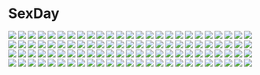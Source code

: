 # SexDay
![](https://konachan.com/jpeg/55484a25d6f754dccfe78b9a558eb791/Konachan.com%20-%20279301%20bandaid%20camera%20candy%20close%20flask_%28pandora%29%20glasses%20green_eyes%20hat%20headphones%20lollipop%20purple_hair%20tattoo%20vocaloid%20voiceroid%20wristwear%20yuzuki_yukari.jpg)
![](https://konachan.com/jpeg/02f4469770dbb2f44c4d89e40b96f794/Konachan.com%20-%20279709%202girls%20brown_hair%20chibi%20food%20kurata_rine%20long_hair%20original%20ponytail%20short_hair%20skirt%20socks%20waifu2x.jpg)
![](https://konachan.com/image/c63bca8e9b1154e9ae8295671f96fb70/Konachan.com%20-%20130322%20close%20mask%20red_eyes%20tagme_%28artist%29%20white_hair.jpg)
![](https://konachan.com/image/299478d097739847e72d0eeab7e5742f/Konachan.com%20-%20154273%20blue_eyes%20dress%20hatsune_miku%20jajafan%20kagamine_rin%20long_hair%20megurine_luka%20vocaloid.jpg)
![](https://konachan.com/image/adfb7414a541224f72c352d0596f69c2/Konachan.com%20-%20158485%20animal%20bear%20food%20night%20original%20scarf%20scenic%20shiira%20sky%20snow%20stars%20water.jpg)
![](https://konachan.com/jpeg/419b719a2c55e89a932fb180b58a1530/Konachan.com%20-%20163807%20bed%20berrys%20breasts%20brown_hair%20censored%20game_cg%20houkou_yuuka%20navel%20nipples%20nude%20penis%20pussy%20sakura_koharu%20sex%20sphere%20wet.jpg)
![](https://konachan.com/image/586acce0f0ba87d2e4874e1892d73f59/Konachan.com%20-%2081248%20breasts%20censored%20cum%20karakasamatsu_toogo%20nipples%20ookami-san_to_shichinin_no_nakama-tachi%20ryuuguu_otohime%20sex.jpg)
![](https://konachan.com/image/b81bdd4a5ad5720a928c78ed3d5a0eea/Konachan.com%20-%2035708%20aa_megami-sama%20belldandy%20brown_hair%20feathers%20gloves%20long_hair%20tagme%20wings.jpg)
![](https://konachan.com/jpeg/ccafb552c78695908dd9da0528e42184/Konachan.com%20-%20156122%20afraco%20cage%20dress%20flandre_scarlet%20flowers%20lolita_fashion%20red_eyes%20touhou%20vampire%20wings.jpg)
![](https://konachan.com/jpeg/c4b1e550cd0f8079950d0e30d2540039/Konachan.com%20-%20169873%20animal_ears%20beach%20bikini%20blush%20censored%20game_cg%20itou_life%20long_hair%20nanase_chiharu%20orange_hair%20penis%20pussy%20red_eyes%20sex%20swimsuit%20water%20wet.jpg)
![](https://konachan.com/jpeg/1381e89b7c2136a97da52c093e65e210/Konachan.com%20-%20287653%20aqua_eyes%20aqua_hair%20candy%20choker%20close%20cropped%20food%20hatsune_miku%20heiwa_%28murasiho%29%20lollipop%20long_hair%20sunglasses%20twintails%20vocaloid%20waifu2x.jpg)
![](https://konachan.com/jpeg/d6401610866ec851c9e9488c9c24b10a/Konachan.com%20-%20185924%20akabeisoft2%20bed%20blonde_hair%20blush%20breasts%20game_cg%20green_eyes%20navel%20nipples%20nude%20pussy%20spread_legs%20thighhighs%20twintails%20uncensored%20yuuki_hagure.jpg)
![](https://konachan.com/jpeg/7a0905498f1bc90152f93aec5994fd28/Konachan.com%20-%2068475%20food%20game_cg%20itsuki_kirara%20meri_chri%20orange_eyes%20ribbons%20skirt%20sunset%20tenmaso%20thighhighs%20whirlpool%20zettai_ryouiki.jpg)
![](https://konachan.com/image/23f76c972e87f8bd1ef8de8e0b8618b0/Konachan.com%20-%20174010%20blue_hair%20ddfftasogare%20dress%20hat%20red_eyes%20remilia_scarlet%20short_hair%20touhou%20vampire%20wings.jpg)
![](https://konachan.com/image/cbbb62e1f37d56c5840b7e3274669fdc/Konachan.com%20-%20306277%20animal%20anthropomorphism%20azur_lane%20barefoot%20bed%20bird%20blue_eyes%20dress%20gray_hair%20le_malin_%28azur_lane%29%20long_hair%20manjuu_%28azur_lane%29%20wankoo-mikami.jpg)
![](https://konachan.com/image/62c2c3e584bf1bee742b5778c5083c51/Konachan.com%20-%2092051%20animal_ears%20brown_hair%20catgirl%20dress%20fang%20mochizuki_saku%20original%20ribbons%20tail.jpg)
![](https://konachan.com/jpeg/2263f4f66ec29aab848867740c01d01c/Konachan.com%20-%20158078%20boots%20gloves%20goggles%20green_eyes%20green_hair%20gumi%20kei_%28k_tmr%29%20long_hair%20thighhighs%20vocaloid.jpg)
![](https://konachan.com/jpeg/c8f9a8f5d959160ca9cf09aef2899e87/Konachan.com%20-%20203700%20absolute_duo%20asaba_yuu%20barefoot%20bed%20gray_hair%20julie_sigtuna%20long_hair%20nude%20scan%20see_through.jpg)
![](https://konachan.com/image/6063973a05fb43ea2bf67cafdc8afe56/Konachan.com%20-%2078067%20godees%20monochrome%20seikon_no_qwaser%20teresa_beria.jpg)
![](https://konachan.com/image/3d6b9e4bb118723a8fc9b0447f02142b/Konachan.com%20-%2087222%20breasts%20cleavage%20hatsune_miku%20headphones%20miku_append%20orange_hair%20twintails%20vocaloid%20yaoya_musuko.jpg)
![](https://konachan.com/jpeg/f3f941cceaf75d367cc715701d22699e/Konachan.com%20-%20263765%20aqua_eyes%20blush%20bra%20breasts%20censored%20game_cg%20harmorise%20kaguyuzu%20long_hair%20nipples%20nopan%20open_shirt%20pink_hair%20pussy%20sex%20thighhighs%20underwear.jpg)
![](https://konachan.com/jpeg/7095837683b8a8e3c7fd3f07b3e420aa/Konachan.com%20-%20158553%20ass%20blonde_hair%20candy%20lollipop%20mahou_shoujo_madoka_magica%20panties%20pantyhose%20tomoe_mami%20torigoe_takumi%20underwear%20undressing%20white.jpg)
![](https://konachan.com/jpeg/dbd32581dca6c1ce87e71d44cf3a5b88/Konachan.com%20-%20142022%20asteel_runastia%20astronauts%20blush%20breasts%20censored%20erect%21%20game_cg%20gray_hair%20horns%20long_hair%20nipples%20piromizu%20pointed_ears%20sex%20thighhighs%20wet%20wings.jpg)
![](https://konachan.com/image/240b2a18ddf822a1a22952a71ae0e5d2/Konachan.com%20-%20228418%20blue_eyes%20blue_hair%20breasts%20choker%20cleavage%20gray_hair%20hk_%28zxd0554%29%20kimono%20no_bra%20nopan%20open_shirt%20petals%20pink_eyes%20pink_hair%20purple_eyes%20ribbons%20twins.jpg)
![](https://konachan.com/jpeg/295fb3b722cb6243a128a81c27c54e4f/Konachan.com%20-%20284955%20anthropomorphism%20atha%20blonde_hair%20blue_eyes%20couch%20dress%20flowers%20girls_frontline%20headband%20long_hair%20rose%20signed%20suomi_%28girls_frontline%29%20wedding_attire.jpg)
![](https://konachan.com/jpeg/4e3ef2196ac40d131ce4ba5bcba00edb/Konachan.com%20-%2018005%20alty%20simoun.jpg)
![](https://konachan.com/image/33a29dc7ba09cf71b16eb0e11dea4099/Konachan.com%20-%20102168%20bow%20kaname_madoka%20mahou_shoujo_madoka_magica%20pink_hair%20tears%20white.jpg)
![](https://konachan.com/image/ca2b71489904e2d498cf9d6d5929b402/Konachan.com%20-%2062702%20saigyouji_yuyuko%20touhou%20white.jpg)
![](https://konachan.com/image/d65765785788a4e93f7241099638488b/Konachan.com%20-%20160386%20flowers%20katana%20konpaku_youmu%20moon%20myon%20petals%20saigyouji_yuyuko%20siro%20sword%20touhou%20weapon.jpg)
![](https://konachan.com/jpeg/e2be0284e55340c2871adf4525586e85/Konachan.com%20-%20249471%20aqua_eyes%20aqua_hair%20blush%20erect_nipples%20hatsune_miku%20long_hair%20navel%20panties%20striped_panties%20tattoo%20twintails%20underboob%20underwear%20vocaloid%20wokada.jpg)
![](https://konachan.com/image/45adebadb8e81a34f3a804654a85dcd0/Konachan.com%20-%2095822%20animal%20aqua_eyes%20butterfly%20dragon%20instrument%20lion%20long_hair%20original%20pixiv_fantasia%20pointed_ears%20red_hair%20rifsom%20tattoo%20thighhighs.jpg)
![](https://konachan.com/jpeg/d6135dd4d3f37fa0f54d28c0c35ffd2d/Konachan.com%20-%20253607%20aqua_eyes%20gray_hair%20hatsune_miku%20headphones%20long_hair%20nou%20twintails%20vocaloid.jpg)
![](https://konachan.com/jpeg/521a7d098817a34c6528532089530579/Konachan.com%20-%2065063%20purple_eyes%20vocaloid%20yamine_aku.jpg)
![](https://konachan.com/image/70031b629d26ee6499373791f1cccd79/Konachan.com%20-%20193190%20all_male%20blush%20bondage%20hinamizawa_%28hina-sawa%29%20maid%20male%20thighhighs%20trap.jpg)
![](https://konachan.com/image/cda9295416db1a71761f631b8b4285c9/Konachan.com%20-%20105426%20blue_eyes%20blue_hair%20blush%20boots%20braids%20chibi%20cosplay%20glasses%20hat%20headband%20long_hair%20pantyhose%20red_eyes%20red_hair%20short_hair%20tomoe_mami%20weapon%20white.jpg)
![](https://konachan.com/jpeg/7f02a84962c4ca1c79662af59c3075c5/Konachan.com%20-%20180082%20bow%20dress%20hat%20nosuku%20original%20petals%20pink_eyes%20pink_hair%20weapon%20white.jpg)
![](https://konachan.com/image/3eeaa3a4104a9332f23b37886ca84087/Konachan.com%20-%2025004%20higurashi_no_naku_koro_ni%20houjou_satoko%20maebara_keiichi.jpeg)
![](https://konachan.com/jpeg/e7ac30a1932530970747141df47c803b/Konachan.com%20-%20143821%202girls%20blonde_hair%20blue_hair%20blush%20bow%20fang%20hat%20long_hair%20ponytail%20red_eyes%20remilia_scarlet%20ribbons%20short_hair%20touhou%20vampire%20wings%20yuimari.jpg)
![](https://konachan.com/image/3d13fef8f91a079162c60fb827e1089e/Konachan.com%20-%20248318%20animal%20animal_ears%20arknights%20black_hair%20computer%20drink%20gloves%20group%20long_hair%20male%20orange_eyes%20paper%20penguin%20phone%20red_hair%20short_hair%20skirt%20wings.jpg)
![](https://konachan.com/image/0784c16ce8975b87ae4868c9be4f10e7/Konachan.com%20-%2027940%20agatsuma_soubi%20loveless.jpg)
![](https://konachan.com/jpeg/25e32d38773a4b2d7684e3a0f376edb9/Konachan.com%20-%20198225%20blush%20breasts%20brown_eyes%20censored%20elbow_gloves%20game_cg%20gloves%20hayakawa_harui%20nipples%20penis%20pussy%20pussy_juice%20sex%20shimakage_ruri%20skirt%20skirt_lift%20wet.jpg)
![](https://konachan.com/image/9c5e8eeeb62c8f7602a8e09b9274e8aa/Konachan.com%20-%20110814%20animal%20bikini%20breasts%20cat%20cleavage%20dolphin%20ffion%20fish%20gray_hair%20green_hair%20long_hair%20mabinogi%20meles%20meriel%20ponytail%20red_eyes%20swimsuit%20toro%20vena%20water.jpg)
![](https://konachan.com/jpeg/2c17d67d943e944f81d02a6877d25bcb/Konachan.com%20-%20255041%20breast_hold%20breasts%20bug_system%20censored%20chain%20farah_perellies%20fellatio%20game_cg%20long_hair%20navel%20no_bra%20paizuri%20penis%20red_eyes%20white_hair.jpg)
![](https://konachan.com/image/866a017ae3cd20741d0c59e4fa63c9b5/Konachan.com%20-%20166242%20blonde_hair%20blush%20breasts%20green_eyes%20hat%20jpeg_artifacts%20long_hair%20navel%20noritama_%28gozen%29%20panties%20pantyhose%20torn_clothes%20underwear%20water%20wink.jpg)
![](https://konachan.com/jpeg/557122bf212f85e1d918d60048631a7d/Konachan.com%20-%20130873%20alma%20blush%20breasts%20censored%20cube_%28artist%29%20cum%20game_cg%20gray_hair%20honey%20houshou_yukino%20kimi_to_boku_to_eden_no_ringo%20nipples%20sex.jpg)
![](https://konachan.com/image/b23346fcdf97754857162b77cc830dba/Konachan.com%20-%2095984%20blonde_hair%20bow%20chain%20horns%20ibuki_suika%20nishikou_meri%20panties%20purple_eyes%20thighhighs%20touhou%20underwear%20undressing.jpg)
![](https://konachan.com/image/84c41c875d9ece497e3b17f2f3b9f878/Konachan.com%20-%2027792%20clamp%20miyuki-chan_in_wonderland.jpg)
![](https://konachan.com/image/5296ab1ac5598c3e2f3892d7ef1033e7/Konachan.com%20-%20256472%20aqua_eyes%20bed%20blush%20breasts%20brown_hair%20censored%20fingering%20long_hair%20nipples%20no_bra%20nopan%20pussy%20shirt_lift%20skirt%20spread_legs%20tears%20thighhighs.jpg)
![](https://konachan.com/image/504a5b32f5dc31ebb46c6f71bf76d893/Konachan.com%20-%20104864%20dress%20drink%20group%20hakurei_reimu%20hat%20izayoi_sakuya%20kamumiya%20katana%20konpaku_youmu%20maid%20miko%20night%20petals%20stars%20sword%20touhou%20tree%20vampire%20weapon%20witch.jpg)
![](https://konachan.com/jpeg/e1117c0367b24faa2c035ca2673bf1e9/Konachan.com%20-%20296852%202girls%20anthropomorphism%20azur_lane%20breast_hold%20breasts%20christmas%20long_hair%20manjuu_%28azur_lane%29%20rei_%28rei%27s_room%29%20short_hair%20sirius_%28azur_lane%29%20twintails.jpg)
![](https://konachan.com/image/a6f482baac99235441f322ad9f824b67/Konachan.com%20-%20112096%20atelier%20breasts%20nipples%20nude%20tagme%20tashiromotoi%20water%20wet.jpg)
![](https://konachan.com/image/9a9a247f83e3818c92e0078e8977f015/Konachan.com%20-%2014811%20vandread.jpg)
![](https://konachan.com/image/7090f2a0e1cdbe89fccf32421901b022/Konachan.com%20-%20195627%20blue_eyes%20boots%20cape%20dress%20korotan%20no_game_no_life%20red_hair%20ribbons%20stairs%20stephanie_dola.jpg)
![](https://konachan.com/image/785af1faa7686adcf2c08a7725ca4323/Konachan.com%20-%20157146%20brown_eyes%20brown_hair%20computer%20goggles%20kneehighs%20misaka_imouto%20school_uniform%20short_hair%20skirt%20to_aru_kagaku_no_railgun%20to_aru_majutsu_no_index.jpg)
![](https://konachan.com/image/05513dbbcd4f0a726070021b1f165d77/Konachan.com%20-%20105132%20amakase_minatsu%20blue_eyes%20blue_hair%20da_capo_ii%20hat%20scarf%20school_uniform%20siranagi.jpg)
![](https://konachan.com/image/32a64ea8edb090210777cc381be3ad09/Konachan.com%20-%20239268%20bow%20brown_eyes%20brown_hair%20clouds%20flowers%20hakurei_reimu%20japanese_clothes%20long_hair%20miko%20muireko%20navel%20petals%20sarashi%20touhou%20underwear.jpg)
![](https://konachan.com/image/723d01095c05238f79e1c210a9dfe77a/Konachan.com%20-%20193449%20hatsune_miku%20heart%20vocaloid.jpg)
![](https://konachan.com/image/1ebb594906119aa4aea2bd3cea23bbba/Konachan.com%20-%2081431%20dress%20original%20petals%20white_hair%20yume_koreshiki.jpg)
![](https://konachan.com/image/530f99ee09473a53bb9382434e55d831/Konachan.com%20-%20133955%20ashikaga_chachamaru%20blonde_hair%20bra%20gloves%20long_hair%20nitroplus%20panties%20pointed_ears%20red_eyes%20soukou_akki_muramasa%20underwear.jpg)
![](https://konachan.com/image/74fb6eedc8e033841a13d58c3d2659ee/Konachan.com%20-%2077597%202girls%20blood%20bloomers%20bondage%20dress%20fang%20flandre_scarlet%20flowers%20hat%20leiror%20red_eyes%20remilia_scarlet%20rose%20torn_clothes%20touhou%20vampire%20wings.jpg)
![](https://konachan.com/jpeg/19710e60ca3eadf333a31f2094172205/Konachan.com%20-%20243098%20black_hair%20bubbles%20gray_eyes%20headphones%20microphone%20original%20rakugakiii%20short_hair.jpg)
![](https://konachan.com/jpeg/8d7e7489278285fb52d8894dd7e401e1/Konachan.com%20-%20168209%20bed%20blue_eyes%20breasts%20censored%20cinematograph%20cum%20game_cg%20nipples%20oosaki_shinya%20penis%20pussy%20red_hair%20sex%20short_hair%20spread_legs%20thighhighs%20wet.jpg)
![](https://konachan.com/image/c9b910a8b665a16171fc6051f4a590f2/Konachan.com%20-%2045009%20cui_yifei%20gun%20muv-luv%20muv-luv_alternative%20underwear%20weapon.jpg)
![](https://konachan.com/image/b99387b9eb8a2f199814107f3fd566c4/Konachan.com%20-%20125565%20animal_ears%20christmas%20da_capo_dream_x%27mas%20elbow_gloves%20gloves%20nanami_ayane%20panties%20striped_panties%20thighhighs%20underwear.jpg)
![](https://konachan.com/image/1beb6bcc2f1e8c1d450e39d6a4fa7a45/Konachan.com%20-%2063205%20black_rock_shooter%20chain%20hatsune_miku%20kuroi_mato%20sword%20twintails%20vocaloid%20weapon.jpg)
![](https://konachan.com/jpeg/e04bedc2b2462dca688f29a1e307ee93/Konachan.com%20-%20229595%20book%20boots%20breasts%20building%20cleavage%20dress%20gloves%20green_eyes%20green_hair%20hat%20long_hair%20magic%20original%20pantyhose%20pink_hair%20ponytail%20skirt%20waifu2x.jpg)
![](https://konachan.com/image/70c02edc387d9fe4730b2be00d2ad098/Konachan.com%20-%2033112%20carnelian%20kao_no_nai_tsuki.jpg)
![](https://konachan.com/image/7f1716dd5290e65859d707aad2ecc660/Konachan.com%20-%2037683%20breasts%20jpeg_artifacts%20pussy%20shirt_lift%20spread_legs%20to_heart%20to_heart_2%20tonami_yuma%20uncensored.jpg)
![](https://konachan.com/jpeg/154113b49e7d78e764e7414bd56d6d87/Konachan.com%20-%20275829%20bell%20blue_eyes%20blue_hair%20blush%20boots%20bow%20cake%20candy%20catgirl%20christmas%20couch%20food%20fruit%20garter%20hug%20original%20short_hair%20strawberry%20tail%20thighhighs.jpg)
![](https://konachan.com/image/e6e2973159b89a1ae8df2335f4265651/Konachan.com%20-%2077895%20barefoot%20blue_eyes%20goth-loli%20lolita_fashion%20long_hair%20mikazukimo%20tagme.jpg)
![](https://konachan.com/jpeg/c45fe5852de4e371a01fcc1696e07803/Konachan.com%20-%2096056%20animal_ears%20blush%20bunny_ears%20bunnygirl%20kobanzame%20long_hair%20purple_hair%20red_eyes%20reisen_udongein_inaba%20touhou%20valentine.jpg)
![](https://konachan.com/image/b5add3d5a5b7123448ff3b70c88e240c/Konachan.com%20-%2015712%20akabane_kuroudo%20getbackers.jpg)
![](https://konachan.com/jpeg/ee635d19a86028d6e1b2ee8c63a95e83/Konachan.com%20-%20200736%202girls%20ass%20blush%20brown_hair%20garter_belt%20gray_hair%20heart%20jianren%20long_hair%20panties%20rensouhou-kun%20short_hair%20thighhighs%20twintails%20underwear.jpg)
![](https://konachan.com/image/6cde1877efd0541b77ea6e618d22140b/Konachan.com%20-%20150477%20kirisame_marisa%20tagme_%28artist%29%20touhou%20witch.jpg)
![](https://konachan.com/jpeg/1f58299b7a2bad178bbce856ecd7890f/Konachan.com%20-%20274063%20akagi_miria%20animal_ears%20annin_doufu%20black_hair%20blush%20bow%20brown_eyes%20idolmaster%20idolmaster_cinderella_girls%20loli%20ribbons%20short_hair%20tail.jpg)
![](https://konachan.com/image/2319a1411ce9dbde271e7dd417567e18/Konachan.com%20-%20204685%20cporing%20dragon%20magic%20ruins%20scarf%20signed%20stairs.jpg)
![](https://konachan.com/jpeg/bc49fac544d17c68d801310e20e5ffc4/Konachan.com%20-%20230352%202girls%20aqua_hair%20blush%20bow%20cape%20food%20hat%20headband%20lolita_fashion%20mel_clair%20original%20pink_hair%20purple_eyes%20red_eyes%20ribbons%20suzune_rena%20twintails.jpg)
![](https://konachan.com/image/f992917d496908a5f76be14dab76c208/Konachan.com%20-%20141780%20aqua_eyes%20aqua_hair%20blush%20hatsune_miku%20kanzaki_hiro%20long_hair%20twintails%20vocaloid.jpg)
![](https://konachan.com/image/e5e40896dfea3db53a850a170f180132/Konachan.com%20-%20209131%20arima_kousei%20male%20miyazono_kaori%20sanaa%20shigatsu_wa_kimi_no_uso.jpg)
![](https://konachan.com/image/fa4cbd34b1f8dc5beea3b52b20f328d1/Konachan.com%20-%20197173%20bed%20black_hair%20brown_eyes%20doll%20ichijou_hotaru%20koshigaya_komari%20non_non_biyori%20panties%20skirt%20socks%20underwear.jpg)
![](https://konachan.com/jpeg/62c624eb2b0ca953762dc7be02006dee/Konachan.com%20-%20292518%20anthropomorphism%20azur_lane%20blue_eyes%20brown_hair%20headphones%20kamishiro_%28rsg10679%29%20long_hair%20long_island_%28azur_lane%29%20no_bra%20nopan%20open_shirt%20tie.jpg)
![](https://konachan.com/image/fd8964146a1295a71397e544d1b03749/Konachan.com%20-%207356%20kanon%20kawasumi_mai%20key%20minase_nayuki%20misaka_shiori%20purple%20sawatari_makoto%20tsukimiya_ayu%20visualart%20winter.jpg)
![](https://konachan.com/image/505474a8531a088b1476a5d6928f2464/Konachan.com%20-%20300236%20blush%20bow%20breasts%20brown_hair%20clouds%20cropped%20fang%20long_hair%20nipples%20no_bra%20open_shirt%20original%20red_eyes%20sazaki_ichiri%20sky%20stairs%20twintails.jpg)
![](https://konachan.com/image/a975cff93ee14a69efe863e6dbded09b/Konachan.com%20-%20170418%202girls%20blonde_hair%20blue_eyes%20gloves%20lasterk%20long_hair%20original%20red_eyes%20ribbons%20tree%20white_hair%20winter.jpg)
![](https://konachan.com/jpeg/769009ed38bf20954a3217d4f1db6636/Konachan.com%20-%20288073%20aqua_hair%20breasts%20chyan%20cleavage%20elbow_gloves%20gloves%20gradient%20hatsune_miku%20long_hair%20microphone%20miku_append%20tattoo%20thighhighs%20vocaloid.jpg)
![](https://konachan.com/image/cd4237d8cf40d9b14d82c9904499de66/Konachan.com%20-%2033419%20edward_elric%20fullmetal_alchemist.jpg)
![](https://konachan.com/jpeg/b254ea2fd5da2bb538dbc7aa26486a9b/Konachan.com%20-%20276557%20bath%20bathtub%20breasts%20censored%20long_hair%20navel%20nipples%20norte%20nude%20original%20penis%20pubic_hair%20purple_hair%20red_eyes%20see_through%20sex%20twintails.jpg)
![](https://konachan.com/jpeg/af4ceccf156bac8f630ae11c522a79ce/Konachan.com%20-%20195486%20barefoot%20bed%20blush%20book%20bun150%20fate_kaleid_liner_prisma_illya%20fate_%28series%29%20illyasviel_von_einzbern%20pajamas%20red_eyes%20white_hair.jpg)
![](https://konachan.com/image/242b749671263279362b83460bb7566d/Konachan.com%20-%20243374%20clouds%20flowers%20mclelun%20original%20sky%20umbrella.jpg)
![](https://konachan.com/image/2629d81087a32690211bafdf1c9240fc/Konachan.com%20-%2052587%20k-on%21%20kotobuki_tsumugi%20white.jpg)
![](https://konachan.com/jpeg/58ef61b5d3fcf3713a9bf341b0c71937/Konachan.com%20-%20286916%20aqua_eyes%20blush%20braids%20breasts%20cleavage%20cropped%20elbow_gloves%20gloves%20horns%20long_hair%20purple_hair%20sarashi%20thighhighs%20umbrella%20underwear%20water.jpg)
![](https://konachan.com/image/874f9f4e58a83a1d6c0c6efecd0cb4da/Konachan.com%20-%2061650%20kagamine_len%20kagamine_rin%20male%20vocaloid.jpg)
![](https://konachan.com/image/9d02274ad2ff14a286d040f6475343f8/Konachan.com%20-%2099105%20breasts%20chiri_%28atlanta%29%20cleavage%20headphones%20long_hair%20necklace%20nitroplus%20pink_hair%20red_eyes%20sonico%20super_sonico.jpg)
![](https://konachan.com/jpeg/81d6ccfb11a2944baea44106f69f60fa/Konachan.com%20-%20304465%20aqua_eyes%20blonde_hair%20blush%20breasts%20close%20cropped%20laru_%28larupom%29%20long_hair%20nipples%20original.jpg)
![](https://konachan.com/image/93d9bc28d1ec5636cca8b275190095bc/Konachan.com%20-%2070101%20all_male%20ayasaki_hayate%20hayate_no_gotoku%20jpeg_artifacts%20male.jpg)
![](https://konachan.com/jpeg/77783e106d924905227c7c07474294c5/Konachan.com%20-%2059262%20blonde_hair%20blue_eyes%20gradient%20japanese_clothes%20kimono%20k-on%21%20kotobuki_tsumugi%20long_hair%20nonbei%20ponytail%20yukata.jpg)
![](https://konachan.com/image/e07eeeaa38879b1d04b0cfabed30046b/Konachan.com%20-%2071636%20ass%20black_hair%20bra%20breasts%20brown_hair%20fault%20long_hair%20navel%20nipples%20no_bra%20panties%20panty_pull%20saeki_ai%20shower%20taka_tony%20topless%20underwear%20wet%20yuri.jpg)
![](https://konachan.com/jpeg/1d3aae01f8637f39b874406f72bcf9ac/Konachan.com%20-%20102266%20dress%20flowers%20hat%20nekotewi%20original%20tears.jpg)
![](https://konachan.com/image/b96e0cd4caf80308052fbc3f1ec256b0/Konachan.com%20-%209046%20kanon%20tsukimiya_ayu.jpg)
![](https://konachan.com/jpeg/bac2a069890341aaa37b6e29962f7a5a/Konachan.com%20-%20254280%20aqua_eyes%20bike_shorts%20breasts%20cameltoe%20game_cg%20granblue_fantasy%20short_hair%20shorts%20skintight%20splush_wave%20spread_legs%20tagme_%28artist%29%20white_hair.jpg)
